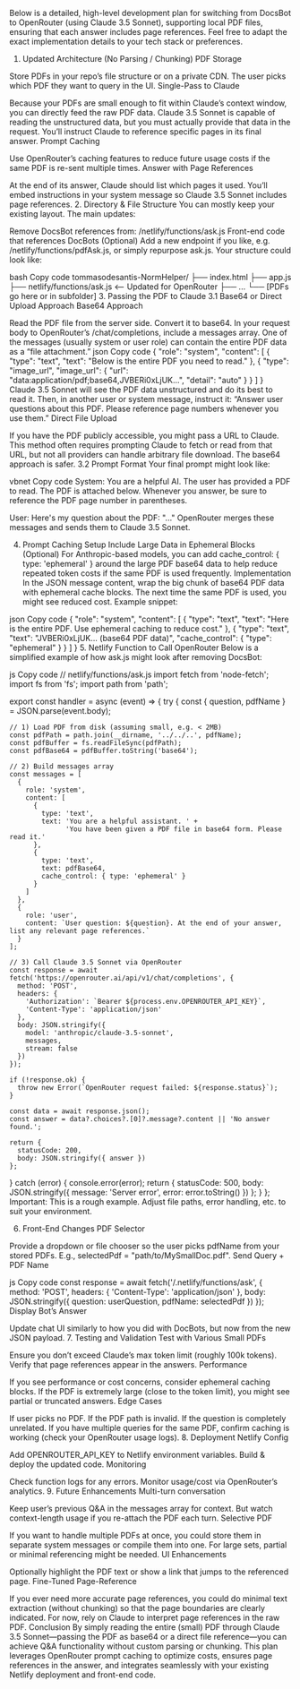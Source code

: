 Below is a detailed, high-level development plan for switching from DocsBot to OpenRouter (using Claude 3.5 Sonnet), supporting local PDF files, ensuring that each answer includes page references. Feel free to adapt the exact implementation details to your tech stack or preferences.

1. Updated Architecture (No Parsing / Chunking)
PDF Storage

Store PDFs in your repo’s file structure or on a private CDN.
The user picks which PDF they want to query in the UI.
Single-Pass to Claude

Because your PDFs are small enough to fit within Claude’s context window, you can directly feed the raw PDF data.
Claude 3.5 Sonnet is capable of reading the unstructured data, but you must actually provide that data in the request.
You’ll instruct Claude to reference specific pages in its final answer.
Prompt Caching

Use OpenRouter’s caching features to reduce future usage costs if the same PDF is re-sent multiple times.
Answer with Page References

At the end of its answer, Claude should list which pages it used.
You’ll embed instructions in your system message so Claude 3.5 Sonnet includes page references.
2. Directory & File Structure
You can mostly keep your existing layout. The main updates:

Remove DocsBot references from:
/netlify/functions/ask.js
Front-end code that references DocBots
(Optional) Add a new endpoint if you like, e.g. /netlify/functions/pdfAsk.js, or simply repurpose ask.js.
Your structure could look like:

bash
Copy code
tommasodesantis-NormHelper/
├── index.html
├── app.js
├── netlify/functions/ask.js  <-- Updated for OpenRouter
├── ...
└── [PDFs go here or in subfolder]
3. Passing the PDF to Claude
3.1 Base64 or Direct Upload Approach
Base64 Approach

Read the PDF file from the server side. Convert it to base64.
In your request body to OpenRouter’s /chat/completions, include a messages array. One of the messages (usually system or user role) can contain the entire PDF data as a “file attachment.”
json
Copy code
{
  "role": "system",
  "content": [
    {
      "type": "text",
      "text": "Below is the entire PDF you need to read."
    },
    {
      "type": "image_url", 
      "image_url": {
        "url": "data:application/pdf;base64,JVBERi0xLjUK...", 
        "detail": "auto"
      }
    }
  ]
}
Claude 3.5 Sonnet will see the PDF data unstructured and do its best to read it.
Then, in another user or system message, instruct it: “Answer user questions about this PDF. Please reference page numbers whenever you use them.”
Direct File Upload

If you have the PDF publicly accessible, you might pass a URL to Claude.
This method often requires prompting Claude to fetch or read from that URL, but not all providers can handle arbitrary file download. The base64 approach is safer.
3.2 Prompt Format
Your final prompt might look like:

vbnet
Copy code
System: 
   You are a helpful AI. The user has provided a PDF to read. 
   The PDF is attached below. 
   Whenever you answer, be sure to reference the PDF page number in parentheses.

User:
   Here's my question about the PDF: "..."
OpenRouter merges these messages and sends them to Claude 3.5 Sonnet.

4. Prompt Caching Setup
Include Large Data in Ephemeral Blocks (Optional)
For Anthropic-based models, you can add cache_control: { type: 'ephemeral' } around the large PDF base64 data to help reduce repeated token costs if the same PDF is used frequently.
Implementation
In the JSON message content, wrap the big chunk of base64 PDF data with ephemeral cache blocks.
The next time the same PDF is used, you might see reduced cost.
Example snippet:

json
Copy code
{
  "role": "system",
  "content": [
    { 
      "type": "text",
      "text": "Here is the entire PDF. Use ephemeral caching to reduce cost." 
    },
    { 
      "type": "text",
      "text": "JVBERi0xLjUK... (base64 PDF data)", 
      "cache_control": { "type": "ephemeral" }
    }
  ]
}
5. Netlify Function to Call OpenRouter
Below is a simplified example of how ask.js might look after removing DocsBot:

js
Copy code
// netlify/functions/ask.js
import fetch from 'node-fetch';
import fs from 'fs';
import path from 'path';

export const handler = async (event) => {
  try {
    const { question, pdfName } = JSON.parse(event.body);

    // 1) Load PDF from disk (assuming small, e.g. < 2MB)
    const pdfPath = path.join(__dirname, '../../..', pdfName); 
    const pdfBuffer = fs.readFileSync(pdfPath);
    const pdfBase64 = pdfBuffer.toString('base64');

    // 2) Build messages array
    const messages = [
      {
        role: 'system',
        content: [
          {
            type: 'text',
            text: 'You are a helpful assistant. ' + 
                  'You have been given a PDF file in base64 form. Please read it.'
          },
          {
            type: 'text',
            text: pdfBase64,
            cache_control: { type: 'ephemeral' }
          }
        ]
      },
      {
        role: 'user',
        content: `User question: ${question}. At the end of your answer, list any relevant page references.`
      }
    ];

    // 3) Call Claude 3.5 Sonnet via OpenRouter
    const response = await fetch('https://openrouter.ai/api/v1/chat/completions', {
      method: 'POST',
      headers: {
        'Authorization': `Bearer ${process.env.OPENROUTER_API_KEY}`,
        'Content-Type': 'application/json'
      },
      body: JSON.stringify({
        model: 'anthropic/claude-3.5-sonnet',
        messages,
        stream: false
      })
    });

    if (!response.ok) {
      throw new Error(`OpenRouter request failed: ${response.status}`);
    }

    const data = await response.json();
    const answer = data?.choices?.[0]?.message?.content || 'No answer found.';

    return {
      statusCode: 200,
      body: JSON.stringify({ answer })
    };

  } catch (error) {
    console.error(error);
    return {
      statusCode: 500,
      body: JSON.stringify({ message: 'Server error', error: error.toString() })
    };
  }
};
Important: This is a rough example. Adjust file paths, error handling, etc. to suit your environment.

6. Front-End Changes
PDF Selector

Provide a dropdown or file chooser so the user picks pdfName from your stored PDFs.
E.g., selectedPdf = "path/to/MySmallDoc.pdf".
Send Query + PDF Name

js
Copy code
const response = await fetch('/.netlify/functions/ask', {
  method: 'POST',
  headers: { 'Content-Type': 'application/json' },
  body: JSON.stringify({
    question: userQuestion,
    pdfName: selectedPdf
  })
});
Display Bot’s Answer

Update chat UI similarly to how you did with DocBots, but now from the new JSON payload.
7. Testing and Validation
Test with Various Small PDFs

Ensure you don’t exceed Claude’s max token limit (roughly 100k tokens).
Verify that page references appear in the answers.
Performance

If you see performance or cost concerns, consider ephemeral caching blocks.
If the PDF is extremely large (close to the token limit), you might see partial or truncated answers.
Edge Cases

If user picks no PDF.
If the PDF path is invalid.
If the question is completely unrelated.
If you have multiple queries for the same PDF, confirm caching is working (check your OpenRouter usage logs).
8. Deployment
Netlify Config

Add OPENROUTER_API_KEY to Netlify environment variables.
Build & deploy the updated code.
Monitoring

Check function logs for any errors.
Monitor usage/cost via OpenRouter’s analytics.
9. Future Enhancements
Multi-turn conversation

Keep user’s previous Q&A in the messages array for context.
But watch context-length usage if you re-attach the PDF each turn.
Selective PDF

If you want to handle multiple PDFs at once, you could store them in separate system messages or compile them into one.
For large sets, partial or minimal referencing might be needed.
UI Enhancements

Optionally highlight the PDF text or show a link that jumps to the referenced page.
Fine-Tuned Page-Reference

If you ever need more accurate page references, you could do minimal text extraction (without chunking) so that the page boundaries are clearly indicated. For now, rely on Claude to interpret page references in the raw PDF.
Conclusion
By simply reading the entire (small) PDF through Claude 3.5 Sonnet—passing the PDF as base64 or a direct file reference—you can achieve Q&A functionality without custom parsing or chunking. This plan leverages OpenRouter prompt caching to optimize costs, ensures page references in the answer, and integrates seamlessly with your existing Netlify deployment and front-end code.